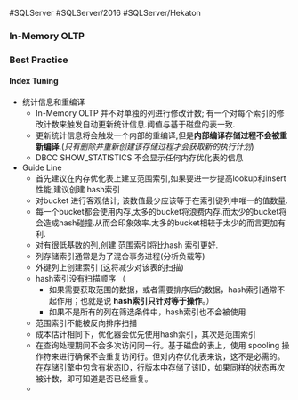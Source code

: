 #SQLServer  #SQLServer/2016 #SQLServer/Hekaton


### In-Memory OLTP
### Best Practice 
#### Index Tuning
- 统计信息和重编译
	- In-Memory OLTP 并不对单独的列进行修改计数; 有一个对每个索引的修改计数来触发自动更新统计信息.阈值与基于磁盘的表一致.
	- 更新统计信息将会触发一个内部的重编译,但是**内部编译存储过程不会被重新编译**.(_只有删除并重新创建该存储过程才会获取新的执行计划_)
	- DBCC SHOW_STATISTICS 不会显示任何内存优化表的信息
- Guide Line
	- 首先建议在内存优化表上建立范围索引,如果要进一步提高lookup和insert性能,建议创建 hash索引
	- 对bucket 进行客观估计; 该数值最少应该等于在索引键列中唯一的值数量.
	- 每一个bucket都会使用内存,太多的bucket将浪费内存.而太少的bucket将会造成hash碰撞.从而会印象效率.太多的bucket相较于太少的而言更加有利.
	- 对有很低基数的列,创建 范围索引将比hash 索引更好.
	- 列存储索引通常是为了混合事务进程(分析负载等)
	- 外键列上创建索引 (这将减少对该表的扫描)
	- hash索引没有扫描顺序 （ 
		- 如果需要获取范围的数据，或者需要排序后的数据，hash索引通常不起作用；也就是说 **hash索引只针对等于操作**。）
		- 如果不是所有的列在筛选条件中，hash索引也不会被使用
	- 范围索引不能被反向排序扫描
	- 成本估计相同下，优化器会优先使用hash索引，其次是范围索引
	- 在查询处理期间不会多次访问同一行。基于磁盘的表上，使用 spooling 操作符来进行确保不会重复访问行。但对内存优化表来说，这不是必需的。在存储引擎中包含有状态ID，行版本中存储了该ID，如果同样的状态再次被计数，即可知道是否已经重复。
	- 

